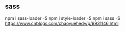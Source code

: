 ## sass
npm i sass-loader -S
npm i style-loader -S
npm i sass -S
https://www.cnblogs.com/chaoyuehedy/p/9931146.html